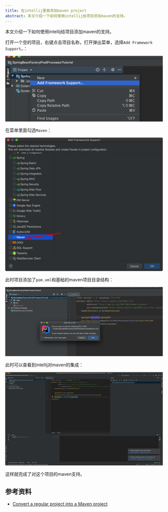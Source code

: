 ```yaml
---
title: 在intellij里面添加maven project
abstract: 本文介绍一下如何使用intellij给项目添加maven的支持。
---
```




本文介绍一下如何使用intellij给项目添加maven的支持。

打开一个空的项目，右键点击项目名称，打开弹出菜单，选择`Add Framework Support…`：

![](https://raw.githubusercontent.com/liweinan/blogpic2019_iii/master/dec01/F0AA003C-9D70-4858-9EF1-2D9F95B52C30.png)

在菜单里面勾选`Maven`：

![](https://raw.githubusercontent.com/liweinan/blogpic2019_iii/master/dec01/BBFE21A5-6B68-465E-9AC8-88C9C0A07061.png)

此时项目添加了`pom.xml`和基础的maven项目目录结构：

![](https://raw.githubusercontent.com/liweinan/blogpic2019_iii/master/dec01/37B88FD8-4614-43E9-A977-9B865955347F.png)

此时可以查看到intellij对maven的集成：

![](https://raw.githubusercontent.com/liweinan/blogpic2019_iii/master/dec01/83C68C8C-6C1A-423A-93CA-B231FC6FE77C.png)

这样就完成了对这个项目的maven支持。

## 参考资料

* [Convert a regular project into a Maven project](https://www.jetbrains.com/help/idea/convert-a-regular-project-into-a-maven-project.html)

